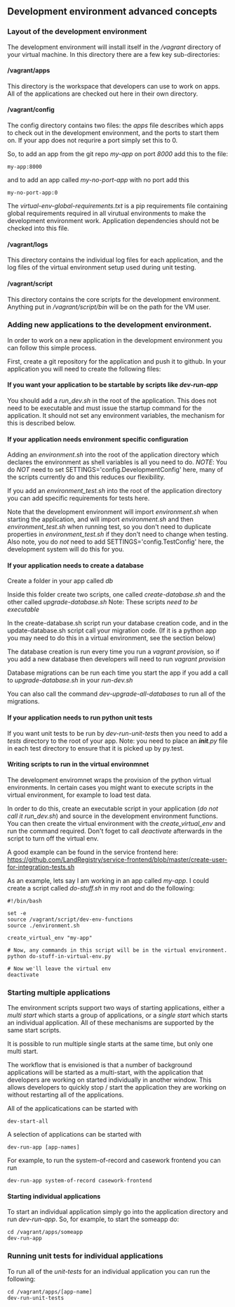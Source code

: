 ## Development environment advanced concepts

### Layout of the development environment

The development environment will install itself in the */vagrant* directory of your virtual machine.
In this directory there are a few key sub-directories:

#### /vagrant/apps
This directory is the workspace that developers can use to work on apps. All of the applications are checked out here in their own directory.

#### /vagrant/config

The config directory contains two files: the *apps* file describes which apps to check out in the development environment, and the ports to start them on. If your app does not requrire a port simply set this to 0.

So, to add an app from the git repo *my-app* on port *8000* add this to the file:

```
my-app:8000
```

and to add an app called *my-no-port-app* with no port add this

```
my-no-port-app:0
```

The *virtual-env-global-requirements.txt* is a pip requirements file containing global requirements required in all virutual environments to make the development environment work. Application dependencies should not be checked into this file.

#### /vagrant/logs

This directory contains the individual log files for each application, and the log files of the virtual environment setup used during unit testing.

#### /vagrant/script

This directory contains the core scripts for the development environment. Anything put in */vagrant/script/bin* will be on the path for the VM user.

### Adding new applications to the development environment.

In order to work on a new application in the development environment you can follow this simple process.

First, create a git repository for the application and push it to github. In your application you will need to create the following files:

#### If you want your application to be startable by scripts like *dev-run-app*

You should add a *run_dev.sh* in the root of the application. This does not need to be executable and must issue the startup command for the application. It should not set any environment variables, the mechanism for this is described below.

#### If your application needs environment specific configuration

Adding an *environment.sh* into the root of the application directory which declares the environment as shell variables is all you need to do.
*NOTE*: You do *NOT* need to set SETTINGS='config.DevelopmentConfig' here, many of the scripts currently do and this reduces our flexibility.

If you add an *environment_test.sh* into the root of the application directory you can add specific requirements for tests here.

Note that the development environment will import *environment.sh* when starting the application, and will import *environment.sh* and then *environment_test.sh* when running test, so you don't need to duplicate properties in *environment_test.sh* if they don't need to change when testing. Also note, you do *not* need to add SETTINGS='config.TestConfig' here, the development system will do this for you.

#### If your application needs to create a database

Create a folder in your app called *db*

Inside this folder create two scripts, one called *create-database.sh* and the other called *upgrade-database.sh*
Note: These scripts *need to be executable*

In the create-database.sh script run your database creation code, and in the update-database.sh script call your
migration code. (If it is a python app you may need to do this in a virtual environment, see the section below)

The database creation is run every time you run a *vagrant provision*, so if you add a new database then developers
will need to run *vagrant provision*

Database migrations can be run each time you start the app if you add a call to *upgrade-database.sh* in your *run-dev.sh*

You can also call the command *dev-upgrade-all-databases* to run all of the migrations.


#### If your application needs to run python unit tests

If you want unit tests to be run by *dev-run-unit-tests* then you need to add a *tests* directory to the root of your app. Note: you need to place an *__init__.py* file in each test directory to ensure that it is picked up by py.test.

#### Writing scripts to run in the virtual environmnet

The development enviromnet wraps the provision of the python virtual environments. In certain cases you might want to execute scripts in the virtual environment, for example to load test data.

In order to do this, create an executable script in your application (*do not call it run_dev.sh*) and source in the development environment functions. You can then create the virtual environment with the *create_virtual_env <app-name>* and run the command required. Don't foget to call *deactivate* afterwards in the script to turn off the virtual env.

A good example can be found in the service frontend here: https://github.com/LandRegistry/service-frontend/blob/master/create-user-for-integration-tests.sh

As an example, lets say I am working in an app called *my-app*. I could create a script called *do-stuff.sh* in my root and do the following:

```
#!/bin/bash

set -e
source /vagrant/script/dev-env-functions
source ./environment.sh

create_virtual_env "my-app"

# Now, any commands in this script will be in the virtual environment.
python do-stuff-in-virtual-env.py

# Now we'll leave the virtual env
deactivate
```

### Starting multiple applications

The environment scripts support two ways of starting applications, either a *multi start* which starts a group of applications, or a *single start* which starts an individual application. All of these mechanisms are supported by the same start scripts.

It is possible to run multiple single starts at the same time, but only one multi start.

The workflow that is envisioned is that a number of background applications will be started as a multi-start, with the application that developers are working on started individually in another window. This allows developers to quickly stop / start the application they are working on without restarting all of the applications.


All of the applicatications can be started with

```
dev-start-all
```

A selection of applications can be started with

```
dev-run-app [app-names]
```

For example, to run the system-of-record and casework frontend you can run

```
dev-run-app system-of-record casework-frontend
```

#### Starting individual applications

To start an individual application simply go into the application directory and run *dev-run-app*. So, for example, to start the someapp do:

```
cd /vagrant/apps/someapp
dev-run-app
```

### Running unit tests for individual applications

To run all of the *unit-tests* for an individual application you can run the following:

```
cd /vagrant/apps/[app-name]
dev-run-unit-tests
```
